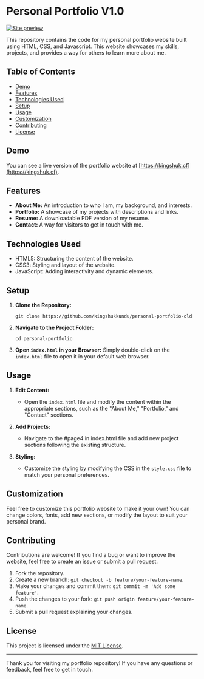 # Personal Portfolio V1.0

[![Site preview](/images/bg/site-preview.png)](https://kingshuk.cf)

This repository contains the code for my personal portfolio website built using HTML, CSS, and Javascript. This website showcases my skills, projects, and provides a way for others to learn more about me.

## Table of Contents

- [Demo](#demo)
- [Features](#features)
- [Technologies Used](#technologies-used)
- [Setup](#setup)
- [Usage](#usage)
- [Customization](#customization)
- [Contributing](#contributing)
- [License](#license)

## Demo

You can see a live version of the portfolio website at [https://kingshuk.cf](https://kingshuk.cf).

## Features

- **About Me:** An introduction to who I am, my background, and interests.
- **Portfolio:** A showcase of my projects with descriptions and links.
- **Resume:** A downloadable PDF version of my resume.
- **Contact:** A way for visitors to get in touch with me.

## Technologies Used

- HTML5: Structuring the content of the website.
- CSS3: Styling and layout of the website.
- JavaScript: Adding interactivity and dynamic elements.

## Setup

1. **Clone the Repository:** 
   ```
   git clone https://github.com/kingshukkundu/personal-portfolio-old
   ```

2. **Navigate to the Project Folder:**
   ```
   cd personal-portfolio
   ```

3. **Open `index.html` in your Browser:**
   Simply double-click on the `index.html` file to open it in your default web browser.

## Usage

1. **Edit Content:**
   - Open the `index.html` file and modify the content within the appropriate sections, such as the "About Me," "Portfolio," and "Contact" sections.

2. **Add Projects:**
   - Navigate to the \#page4 in index.html file and add new project sections following the existing structure.

3. **Styling:**
   - Customize the styling by modifying the CSS in the `style.css` file to match your personal preferences.

## Customization

Feel free to customize this portfolio website to make it your own! You can change colors, fonts, add new sections, or modify the layout to suit your personal brand.

## Contributing

Contributions are welcome! If you find a bug or want to improve the website, feel free to create an issue or submit a pull request.

1. Fork the repository.
2. Create a new branch: `git checkout -b feature/your-feature-name`.
3. Make your changes and commit them: `git commit -m 'Add some feature'`.
4. Push the changes to your fork: `git push origin feature/your-feature-name`.
5. Submit a pull request explaining your changes.

## License

This project is licensed under the [MIT License](LICENSE).

---

Thank you for visiting my portfolio repository! If you have any questions or feedback, feel free to get in touch.
